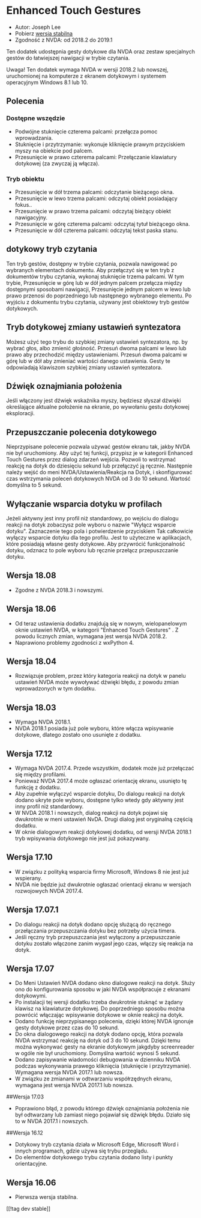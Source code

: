 # Enhanced Touch Gestures #

* Autor: Joseph Lee
* Pobierz [wersja stabilna][1]
* Zgodność z NVDA: od 2018.2 do 2019.1

Ten dodatek udostępnia gesty dotykowe dla NVDA oraz zestaw specjalnych
gestów do łatwiejszej nawigacji w trybie czytania.

Uwaga! Ten dodatek wymaga NVDA w wersji 2018.2 lub nowszej, uruchomionej na
komputerze z ekranem dotykowym i systemem operacyjnym Windows 8.1 lub 10.

## Polecenia

### Dostępne wszędzie

* Podwójne stuknięcie czterema palcami: przełącza pomoc wprowadzania.
* Stuknięcie i przytrzymanie: wykonuje kliknięcie prawym przyciskiem myszy
  na obiekcie pod palcem.
* Przesunięcie w prawo czterema palcami: Przełączanie klawiatury dotykowej
  (za zwyczaj ją włącza).

### Tryb obiektu

* Przesunięcie w dół trzema palcami: odczytanie bieżącego okna.
* Przesunięcie w lewo trzema palcami: odczytaj obiekt posiadający fokus..
* Przesunięcie w prawo trzema palcami: odczytaj bieżący obiekt nawigacyjny.
* Przesunięcie w górę czterema palcami: odczytaj tytuł bieżącego okna.
* Przesunięcie w dół czterema palcami: odczytaj tekst paska stanu.

## dotykowy tryb czytania

Ten tryb gestów, dostępny w trybie czytania, pozwala nawigować po wybranych
elementach dokumentu. Aby przełączyć się w ten tryb z dokumentów trybu
czytania, wykonaj stuknięcie trzema palcami. W tym trybie, Przesunięcie w
górę lub w dół jednym palcem przełącza między dostępnymi sposobami
nawigacji, Przesunięcie jednym palcem w lewo lub prawo przenosi do
poprzedniego lub następnego wybranego elementu. Po wyjściu z dokumentu trybu
czytania, używany jest obiektowy tryb gestów dotykowych.

## Tryb dotykowej zmiany ustawień syntezatora

Możesz użyć tego trybu do szybkiej zmiany ustawień syntezatora, np. by
wybrać głos, albo zmienić głośność. Przesuń dwoma palcami w lewo lub prawo
aby przechodzić między ustawieniami. Przesuń dwoma palcami w górę lub w dół
aby zmieniać wartości danego ustawienia. Gesty te odpowiadają klawiszom
szybkiej zmiany ustawień syntezatora.

## Dźwięk oznajmiania położenia

Jeśli włączony jest dźwięk wskaźnika myszy,  będziesz słyszał dźwięki
określające aktualne położenie na ekranie, po wywołaniu gestu dotykowej
eksploracji.

## Przepuszczanie polecenia dotykowego

Nieprzypisane polecenie pozwala używać gestów ekranu tak, jakby NVDA nie był
uruchomiony. Aby użyć tej funkcji, przypisz je w kategorii Enhanced Touch
Gestures przez dialog zdarzeń wejścia. Pozwoli to wstrzymać reakcję na dotyk
do dziesięciu sekund lub przełączyć ją ręcznie. Następnie należy wejść do
meni NVDA/Ustawienia/Reakcja na Dotyk, i skonfigurować czas wstrzymania
poleceń dotykowych NVDA od 3 do 10 sekund. Wartość domyślna to 5 sekund.

## Wyłączanie wsparcia dotyku w profilach

Jeżeli aktywny jest inny profil niż standardowy, po wejściu do dialogu
reakcji na dotyk zobaczysz pole wyboru o nazwie "Wyłącz wsparcie
dotyku". Zaznaczenie tego pola i potwierdzenie przyciskiem Tak całkowicie
wyłączy wsparcie dotyku dla tego profilu. Jest to użyteczne w aplikacjach,
które posiadają własne gesty dotykowe. Aby przywrócić funkcjonalność dotyku,
odznacz to pole wyboru lub ręcznie przełącz przepuszczanie dotyku.

## Wersja 18.08

* Zgodne z NVDA 2018.3 i nowszymi.

## Wersja 18.06

* Od teraz ustawienia dodatku znajdują się w nowym, wielopanelowym oknie
  ustawień NVDA, w kategorii "Enhanced Touch Gestures" . Z powodu licznych
  zmian, wymagana jest wersja NVDA 2018.2.
* Naprawiono problemy zgodności z wxPython 4.

## Wersja 18.04

* Rozwiązuje problem, przez który kategoria reakcji na dotyk w panelu
  ustawień NVDA może wywoływać dźwięki błędu, z powodu zmian wprowadzonych w
  tym dodatku.

## Wersja 18.03

* Wymaga NVDA 2018.1.
* NVDA 2018.1 posiada już pole wyboru, które włącza wpisywanie dotykowe,
  dlatego zostało ono usunięte z dodatku.

## Wersja 17.12

* Wymaga NVDA 2017.4. Przede wszystkim, dodatek może już przełączać się
  między profilami.
* Ponieważ NVDA 2017.4 może ogłaszać orientację ekranu, usunięto tę funkcję
  z dodatku.
* Aby zupełnie wyłączyć wsparcie dotyku, Do dialogu reakcji na dotyk dodano
  ukryte pole wyboru, dostępne tylko wtedy gdy aktywny jest inny profil niż
  standardowy.
* W NVDA 2018.1 i nowszych, dialog reakcji na dotyk pojawi się dwukrotnie w
  meni ustawień NvDA. Drugi dialog jest oryginalną częścią dodatku.
* W oknie dialogowym reakcji dotykowej dodatku, od wersji NVDA 2018.1 tryb
  wpisywania dotykowego nie jest już pokazywany.

## Wersja 17.10

* W związku z polityką wsparcia firmy Microsoft, Windows 8 nie jest już
  wspierany.
* NVDA nie będzie już dwukrotnie ogłaszać orientacji ekranu w wersjach
  rozwojowych  NVDA 2017.4.

## Wersja 17.07.1

* Do dialogu reakcji na dotyk dodano opcję służącą do ręcznego przełączania
  przepuszczania dotyku bez potrzeby użycia timera.
* Jeśli ręczny tryb przepuszczania jest wyłączony a przepuszczanie dotyku
  zostało włączone zanim wygasł jego czas, włączy się reakcja na dotyk.

## Wersja 17.07

* Do Meni Ustawień NVDA dodano okno dialogowe reakcji na dotyk. Służy ono do
  konfigurowania sposobu w jaki NVDA współpracuje z ekranami dotykowymi.
* Po instalacji tej wersji dodatku trzeba dwukrotnie stuknąć w żądany
  klawisz na klawiaturze dotykowej. Do poprzedniego sposobu można powrócić
  włączając wpisywanie dotykowe w oknie reakcji na dotyk.
* Dodano funkcję nieprzypisanego polecenia, dzięki której NVDA ignoruje
  gesty dotykowe przez czas do 10 sekund.
* Do okna dialogowego reakcji na dotyk dodano opcję, która pozwala NVDA
  wstrzymać reakcję na dotyk od 3 do 10 sekund. Dzięki temu można wykonywać
  gesty na ekranie dotykowym jakgdyby screenreader w ogóle nie był
  uruchomiony. Domyślna wartość wynosi 5 sekund.
* Dodano zapisywanie wiadomości debugowania w dzienniku NVDA podczas
  wykonywania prawego kliknięcia (stuknięcie i przytrzymanie). Wymagana
  wersja NVDA 2017.1 lub nowsza.
* W związku ze zmianami w odtwarzaniu współrzędnych ekranu, wymagana jest
  wersja NVDA 2017.1 lub nowsza.

##Wersja 17.03

* Poprawiono błąd, z powodu którego dźwięk oznajmiania położenia nie był
  odtwarzany lub zamiast niego pojawiał się dźwięk błędu. Działo się to w
  NVDA 2017.1 i nowszych.

##Wersja 16.12

* Dotykowy tryb czytania działa w Microsoft Edge, Microsoft Word i innych
  programach, gdzie używa się trybu przeglądu.
* Do elementów dotykowego trybu czytania dodano listy i punkty orientacyjne.

## Wersja 16.06

* Pierwsza wersja stabilna.

[[!tag dev stable]]

[1]: https://addons.nvda-project.org/files/get.php?file=ets
